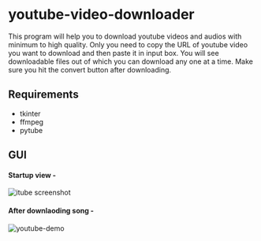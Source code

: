 # youtube-video-downloader
This program will help you to download youtube videos and audios with minimum to high quality. Only you need to copy the URL of youtube video you want to download and then paste it in input box. You will see downloadable files out of which you can download any one at a time. Make sure you hit the convert button after downloading.

## Requirements
- tkinter
- ffmpeg
- pytube

## GUI 
#### Startup view -
![itube screenshot](https://user-images.githubusercontent.com/77235287/104356155-9bc3f000-5531-11eb-8753-ab0dfd58104f.png)

#### After downlaoding song -
![youtube-demo](https://user-images.githubusercontent.com/77235287/105701058-c188c600-5f2f-11eb-85b0-b833bba51da4.png)
